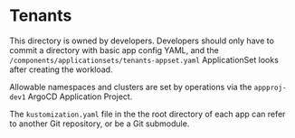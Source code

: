 # Tenants

This directory is owned by developers. Developers should only have to commit a directory with basic app config YAML, and the `/components/applicationsets/tenants-appset.yaml` ApplicationSet looks after creating the workload.

Allowable namespaces and clusters are set by operations via the `appproj-dev1` ArgoCD Application Project.

The `kustomization.yaml` file in the the root directory of each app can refer to another Git repository, or be a Git submodule.
